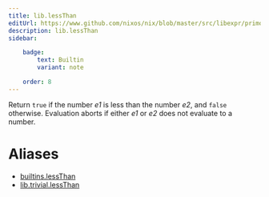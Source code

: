```yaml
---
title: lib.lessThan
editUrl: https://www.github.com/nixos/nix/blob/master/src/libexpr/primops.cc
description: lib.lessThan
sidebar:

    badge:
        text: Builtin
        variant: note

    order: 8
---
```


Return `true` if the number *e1* is less than the number *e2*, and
`false` otherwise. Evaluation aborts if either *e1* or *e2* does not
evaluate to a number.


# Aliases

- [builtins.lessThan](/nix-doc-comments/reference/builtins/builtins-lessThan)
- [lib.trivial.lessThan](/nix-doc-comments/reference/lib/trivial/lib-trivial-lessThan)


